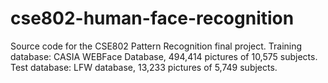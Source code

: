 # cse802-human-face-recognition
Source code for the CSE802 Pattern Recognition final project. Training database: CASIA WEBFace Database, 494,414 pictures of 10,575 subjects. Test database: LFW database, 13,233 pictures of 5,749 subjects.
